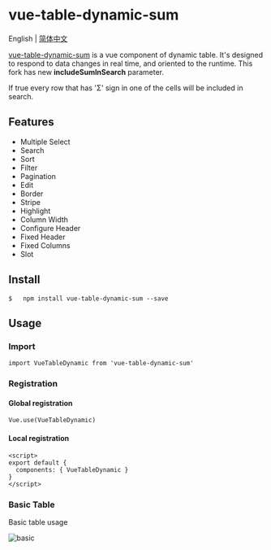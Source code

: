 # vue-table-dynamic-sum

English | [简体中文](./README.zh-CN.md)

[vue-table-dynamic-sum](https://github.com/TheoXiong/vue-table-dynamic) is a vue component of dynamic table. It's designed to respond to data changes in real time, and oriented to the runtime.
This fork has new __includeSumInSearch__ parameter.

If true every row that has 'Σ' sign in one of the cells will be included in search.

## Features
- Multiple Select
- Search
- Sort
- Filter
- Pagination
- Edit
- Border
- Stripe
- Highlight
- Column Width
- Configure Header
- Fixed Header
- Fixed Columns
- Slot

## Install
``` 
$   npm install vue-table-dynamic-sum --save
```

## Usage

### Import
```
import VueTableDynamic from 'vue-table-dynamic-sum'
```

### Registration
#### Global registration
```
Vue.use(VueTableDynamic)
```
#### Local registration
```
<script>
export default {
  components: { VueTableDynamic }
}
</script>
```

### Basic Table

Basic table usage

![basic](./docs/images/basic.png)
